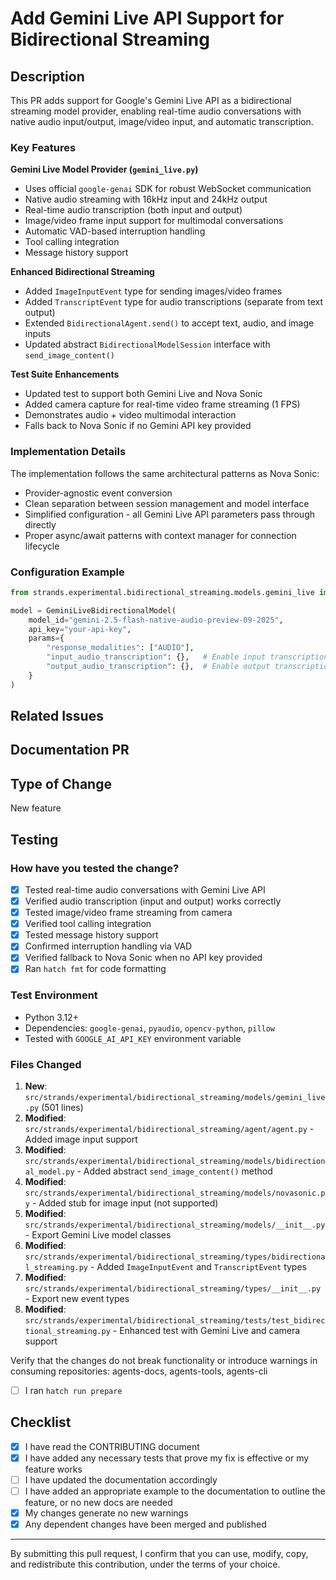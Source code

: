 # Add Gemini Live API Support for Bidirectional Streaming

## Description

This PR adds support for Google's Gemini Live API as a bidirectional streaming model provider, enabling real-time audio conversations with native audio input/output, image/video input, and automatic transcription.

### Key Features

**Gemini Live Model Provider (`gemini_live.py`)**
- Uses official `google-genai` SDK for robust WebSocket communication
- Native audio streaming with 16kHz input and 24kHz output
- Real-time audio transcription (both input and output)
- Image/video frame input support for multimodal conversations
- Automatic VAD-based interruption handling
- Tool calling integration
- Message history support

**Enhanced Bidirectional Streaming**
- Added `ImageInputEvent` type for sending images/video frames
- Added `TranscriptEvent` type for audio transcriptions (separate from text output)
- Extended `BidirectionalAgent.send()` to accept text, audio, and image inputs
- Updated abstract `BidirectionalModelSession` interface with `send_image_content()`

**Test Suite Enhancements**
- Updated test to support both Gemini Live and Nova Sonic
- Added camera capture for real-time video frame streaming (1 FPS)
- Demonstrates audio + video multimodal interaction
- Falls back to Nova Sonic if no Gemini API key provided

### Implementation Details

The implementation follows the same architectural patterns as Nova Sonic:
- Provider-agnostic event conversion
- Clean separation between session management and model interface
- Simplified configuration - all Gemini Live API parameters pass through directly
- Proper async/await patterns with context manager for connection lifecycle

### Configuration Example

```python
from strands.experimental.bidirectional_streaming.models.gemini_live import GeminiLiveBidirectionalModel

model = GeminiLiveBidirectionalModel(
    model_id="gemini-2.5-flash-native-audio-preview-09-2025",
    api_key="your-api-key",
    params={
        "response_modalities": ["AUDIO"],
        "input_audio_transcription": {},   # Enable input transcription
        "output_audio_transcription": {},  # Enable output transcription
    }
)
```

## Related Issues

<!-- Link to related issues using #issue-number format -->

## Documentation PR

<!-- Link to related associated PR in the agent-docs repo -->

## Type of Change

New feature

## Testing

### How have you tested the change?

- [x] Tested real-time audio conversations with Gemini Live API
- [x] Verified audio transcription (input and output) works correctly
- [x] Tested image/video frame streaming from camera
- [x] Verified tool calling integration
- [x] Tested message history support
- [x] Confirmed interruption handling via VAD
- [x] Verified fallback to Nova Sonic when no API key provided
- [x] Ran `hatch fmt` for code formatting

### Test Environment
- Python 3.12+
- Dependencies: `google-genai`, `pyaudio`, `opencv-python`, `pillow`
- Tested with `GOOGLE_AI_API_KEY` environment variable

### Files Changed
1. **New**: `src/strands/experimental/bidirectional_streaming/models/gemini_live.py` (501 lines)
2. **Modified**: `src/strands/experimental/bidirectional_streaming/agent/agent.py` - Added image input support
3. **Modified**: `src/strands/experimental/bidirectional_streaming/models/bidirectional_model.py` - Added abstract `send_image_content()` method
4. **Modified**: `src/strands/experimental/bidirectional_streaming/models/novasonic.py` - Added stub for image input (not supported)
5. **Modified**: `src/strands/experimental/bidirectional_streaming/models/__init__.py` - Export Gemini Live model classes
6. **Modified**: `src/strands/experimental/bidirectional_streaming/types/bidirectional_streaming.py` - Added `ImageInputEvent` and `TranscriptEvent` types
7. **Modified**: `src/strands/experimental/bidirectional_streaming/types/__init__.py` - Export new event types
8. **Modified**: `src/strands/experimental/bidirectional_streaming/tests/test_bidirectional_streaming.py` - Enhanced test with Gemini Live and camera support

Verify that the changes do not break functionality or introduce warnings in consuming repositories: agents-docs, agents-tools, agents-cli

- [ ] I ran `hatch run prepare`

## Checklist

- [x] I have read the CONTRIBUTING document
- [x] I have added any necessary tests that prove my fix is effective or my feature works
- [ ] I have updated the documentation accordingly
- [ ] I have added an appropriate example to the documentation to outline the feature, or no new docs are needed
- [x] My changes generate no new warnings
- [x] Any dependent changes have been merged and published

---

By submitting this pull request, I confirm that you can use, modify, copy, and redistribute this contribution, under the terms of your choice.
